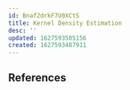 ```yaml
---
id: Bnaf2drkF7U0XCtS
title: Kernel Density Estimation
desc: ''
updated: 1627593505156
created: 1627593487911
---
```


## References
